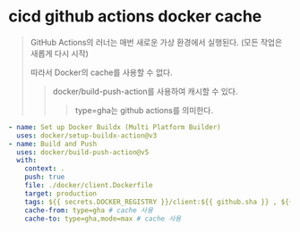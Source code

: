 # cicd github actions docker cache

> GitHub Actions의 러너는 매번 새로운 가상 환경에서 실행된다. (모든 작업은 새롭게 다시 시작)
>
> 따라서 Docker의 cache를 사용할 수 없다.
>
> > docker/build-push-action를 사용하여 캐시할 수 있다.
> >
> > > type=gha는 github actions를 의미한다.

```yaml
- name: Set up Docker Buildx (Multi Platform Builder)
  uses: docker/setup-buildx-action@v3
- name: Build and Push
  uses: docker/build-push-action@v5
  with:
    context: .
    push: true
    file: ./docker/client.Dockerfile
    target: production
    tags: ${{ secrets.DOCKER_REGISTRY }}/client:${{ github.sha }} , ${{ secrets.DOCKER_REGISTRY }}/client:latest
    cache-from: type=gha # cache 사용
    cache-to: type=gha,mode=max # cache 사용
```
